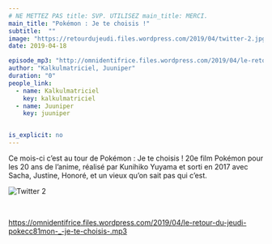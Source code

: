 ```yaml
---
# NE METTEZ PAS title: SVP. UTILISEZ main_title: MERCI.
main_title: "Pokémon : Je te choisis !"
subtitle:  ""
image: "https://retourdujeudi.files.wordpress.com/2019/04/twitter-2.jpg"
date: 2019-04-18

episode_mp3: "http://omnidentifrice.files.wordpress.com/2019/04/le-retour-du-jeudi-pokecc81mon-_-je-te-choisis-.mp3"
author: "Kalkulmatriciel, Juuniper"
duration: "0"
people_link: 
  - name: Kalkulmatriciel
    key: kalkulmatriciel
  - name: Juuniper
    key: juuniper


is_explicit: no
---
```


<PodcastHeader/>

<!-- ECRIRE LA DESCRIPTION DE L'EPISODE SOUS CETTE LIGNE -->
<p>Ce mois-ci c’est au tour de Pokémon : Je te choisis ! 20e film Pokémon pour les 20 ans de l’anime, réalisé par Kunihiko Yuyama et sorti en 2017 avec Sacha, Justine, Honoré, et un vieux qu’on sait pas qui c’est.</p>
<p><img src="https://retourdujeudi.files.wordpress.com/2019/04/twitter-2.jpg" alt="Twitter 2"></p>
<p>&nbsp;</p>
<p><a href="https://omnidentifrice.files.wordpress.com/2019/04/le-retour-du-jeudi-pokecc81mon-_-je-te-choisis-.mp3" rel="nofollow">https://omnidentifrice.files.wordpress.com/2019/04/le-retour-du-jeudi-pokecc81mon-_-je-te-choisis-.mp3</a></p>


